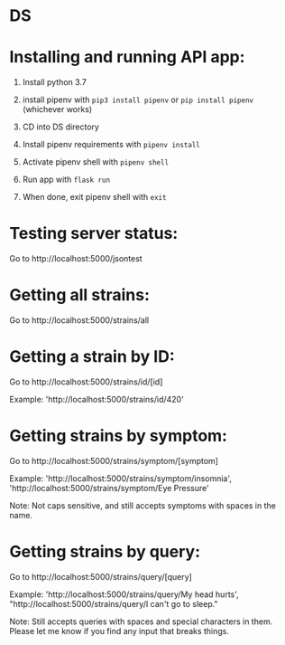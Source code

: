 # DS

# Installing and running API app:

1) Install python 3.7

2) install pipenv with ```pip3 install pipenv``` or ```pip install pipenv``` (whichever works)

3) CD into DS directory

4) Install pipenv requirements with ```pipenv install```

5) Activate pipenv shell with ```pipenv shell```

6) Run app with ```flask run```

7) When done, exit pipenv shell with ```exit```

# Testing server status:

Go to http://localhost:5000/jsontest

# Getting all strains:

Go to http://localhost:5000/strains/all 

# Getting a strain by ID:

Go to http://localhost:5000/strains/id/[id]

Example: 'http://localhost:5000/strains/id/420'

# Getting strains by symptom:

Go to http://localhost:5000/strains/symptom/[symptom]

Example: 'http://localhost:5000/strains/symptom/insomnia', 'http://localhost:5000/strains/symptom/Eye Pressure'

Note: Not caps sensitive, and still accepts symptoms with spaces in the name.

# Getting strains by query:

Go to http://localhost:5000/strains/query/[query]

Example: 'http://localhost:5000/strains/query/My head hurts', "http://localhost:5000/strains/query/I can't go to sleep."

Note: Still accepts queries with spaces and special characters in them. Please let me know if you find any input that breaks things.